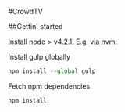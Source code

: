 #CrowdTV

##Gettin' started

Install node > v4.2.1. E.g. via nvm.

Install gulp globally
```js
npm install --global gulp
```

Fetch npm dependencies
```js
npm install
```






